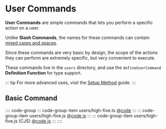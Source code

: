 # User Commands

**User Commands** are simple commands that lets you perform a specific action on a user.

Unlike **Slash Commands**, the names for these commands can contain <u>mixed cases and spaces</u>.

Since these commands are very basic by design, the scope of the actions they can perform are extremely
specific, but very convenient to execute.

These commands live in the `users` directory, and use the `defineUserCommand` **Definition Function**
for type support.

::: tip
For more advanced uses, visit the [Setup Method](../../advanced/setup/README.md) guide.
:::

## Basic Command

:::: code-group
::: code-group-item users/high-five.ts
@[code](./high-five.ts)
:::
::: code-group-item users/high-five.js
@[code js](./high-five.mjs)
:::
::: code-group-item users/high-five.js (CJS)
@[code js](./high-five.cjs)
:::
::::
